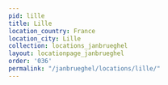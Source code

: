 ```yaml
---
pid: lille
title: Lille
location_country: France
location_city: Lille
collection: locations_janbrueghel
layout: locationpage_janbrueghel
order: '036'
permalink: "/janbrueghel/locations/lille/"
---
```

